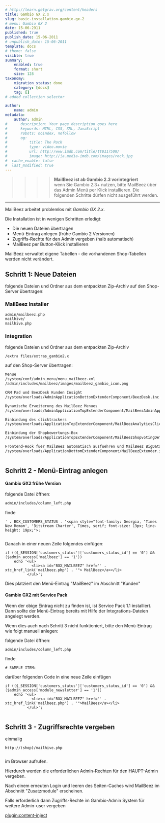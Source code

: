 ```yaml
---
# http://learn.getgrav.org/content/headers
title: Gambio GX 2.x
slug: basic-installation-gambio-gx-2
# menu: Gambio GX 2
date: 15-06-2011
published: true
publish_date: 15-06-2011
# unpublish_date: 15-06-2011
template: docs
# theme: false
visible: true
summary:
    enabled: true
    format: short
    size: 128
taxonomy:
    migration_status: done
    category: [docs]
    tag: []
# added collection selector

author:
    name: admin
metadata:
    author: admin
#      description: Your page description goes here
#      keywords: HTML, CSS, XML, JavaScript
#      robots: noindex, nofollow
#      og:
#          title: The Rock
#          type: video.movie
#          url: http://www.imdb.com/title/tt0117500/
#          image: http://ia.media-imdb.com/images/rock.jpg
#  cache_enable: false
#  last_modified: true
---
```


>>>>**MailBeez ist ab Gambio 2.3 vorintegriert**<br>wenn Sie Gambio 2.3+ nutzen, bitte MailBeez über das Admin Menü per Klick installieren. Die folgenden Schritte dürfen nicht ausgeführt werden.

- - - - - -

MailBeez arbeitet problemlos mit *Gambio GX 2.x*.

Die Installation ist in wenigen Schritten erledigt:
- Die neuen Dateien übertragen
- Menü-Eintrag anlegen (frühe Gambio 2 Versionen)
- Zugriffs-Rechte für den Admin vergeben (halb automatisch)
- MailBeez per Button-Klick installieren

MailBeez verwaltet eigene Tabellen - die vorhandenen Shop-Tabellen werden nicht verändert.


## Schritt 1: Neue Dateien

folgende Dateien und Ordner aus dem entpackten Zip-Archiv auf den Shop-Server übertragen:

### MailBeez Installer

```bash
admin/mailbeez.php
mailhive/
mailhive.php


```


### Integration

folgende Dateien und Ordner aus dem entpackten Zip-Archiv


```bash 
/extra files/extras_gambio2.x 


```


auf den Shop-Server übertragen:

```bash
Menue
/system/conf/admin_menu/menu_mailbeez.xml
/admin/includes/mailbeez/images/mailbeez_gambio_icon.png

CRM Pad und BeezDesk Kunden Insight
/system/overloads/AdminApplicationBottomExtenderComponent/BeezDesk.inc.php

Dynamische Erweiterung des MailBeez Menues
/system/overloads/AdminApplicationTopExtenderComponent/MailBeezAdminApplicationTopExtender.inc.php

Einbindung des clicktrackers
/system/overloads/ApplicationTopExtenderComponent/MailBeezAnalyticsClicktracker.inc.php

Einbindung der Shopbewertungs-Box
/system/overloads/ApplicationTopExtenderComponent/MailBeezShopvotingDefault.inc

Frontend-Hook fuer MailBeez automatisch ausfuehren und MailBeez BigData Tracking
/system/overloads/ApplicationBottomExtenderComponent/MailBeezExtender.inc.php



```



## Schritt 2 - Menü-Eintrag anlegen

#### Gambio GX2 frühe Version

folgende Datei öffnen:

```bash 
admin/includes/column_left.php  


```


finde

``` 
' . BOX_CUSTOMERS_STATUS . '<span style="font-family: Georgia, 'Times New Roman', 'Bitstream Charter', Times, serif; font-size: 13px; line-height: 19px;">;


```


Danach in einer neuen Zeile folgendes einfügen:



``` 
if (($_SESSION['customers_status']['customers_status_id'] == '0') && ($admin_access['mailbeez'] == '1')) 
    echo '<ul>
            <li><a id="BOX_MAILBEEZ" href="' . xtc_href_link('mailbeez.php') . '"> MailBeez</a></li>
          </ul>';

```



Dies platziert den Menü-Eintrag "MailBeez" im Abschnitt "Kunden"

#### Gambio GX2 mit Service Pack

Wenn der obige Eintrag nicht zu finden ist, ist Service Pack 1.1 installiert. Dann sollte der Menü-Eintrag bereits mit Hilfe der Integrations-Dateien angelegt werden.

Wenn dies auch nach Schritt 3 nicht funktioniert, bitte den Menü-Eintrag wie folgt manuell anlegen:

folgende Datei öffnen:

 
```
admin/includes/column_left.php  

```



finde


```
# SAMPLE ITEM:

```



darüber folgenden Code in eine neue Zeile einfügen


```
if (($_SESSION['customers_status']['customers_status_id'] == '0') && ($admin_access['module_newsletter'] == '1')) 
    echo '<ul>
            <li><a id="BOX_MAILBEEZ" href="' . xtc_href_link('mailbeez.php') . '">MailBeez</a></li>
          </ul>';


```


## Schritt 3 - Zugriffsrechte vergeben

einmalig


```
http://(shop)/mailhive.php


```


im Browser aufrufen.

Hierdurch werden die erforderlichen Admin-Rechten für den HAUPT-Admin vergeben.

Nach einem erneuten Login und leeren des Seiten-Caches wird MailBeez im Abschnitt "Zusatzmodule" erscheinen.

Falls erforderlich dann Zugriffs-Rechte im Gambio-Admin System für weitere Admin-user vergeben


[plugin:content-inject](/content_blocks/run_installer)